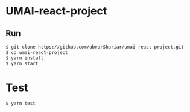 # UMAI-react-project

## Run 
```sh
$ git clone https://github.com/abrarShariar/umai-react-project.git
$ cd umai-react-project
$ yarn install
$ yarn start
```

# Test
```sh
$ yarn test
```

